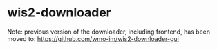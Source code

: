 # wis2-downloader

Note: previous version of the downloader, including frontend, has been moved to: https://github.com/wmo-im/wis2-downloader-gui
